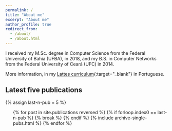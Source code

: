 ```yaml
---
permalink: /
title: "About me"
excerpt: "About me"
author_profile: true
redirect_from:
  - /about/
  - /about.html
---
```


I received my M.Sc. degree in Computer Science from the Federal University of Bahia (UFBA), in 2018, and my B.S. in Computer Networks from the Federal University of Ceará (UFC) in 2014.

More information, in my [Lattes curriculum](http://lattes.cnpq.br/3102385411862897){:target="_blank"} in Portuguese.

Latest five publications
------
<!--
  <ul>{% for post in site.publications reversed %}
    {% include archive-single-pubs.html %}
  {% endfor %}</ul>
-->

<!-- I added this. Show only last-n-publications -->
  {% assign last-n-pub = 5 %}
  <ul>{% for post in site.publications reversed %}
    {% if forloop.index0 == last-n-pub %}
      {% break %}
    {% endif %}
    {% include archive-single-pubs.html %}
  {% endfor %}</ul>


<!-- Refs:
[1] https://shopify.github.io/liquid/tags/iteration/
[2] https://shopify.dev/docs/themes/liquid/reference/objects/for-loops
-->
